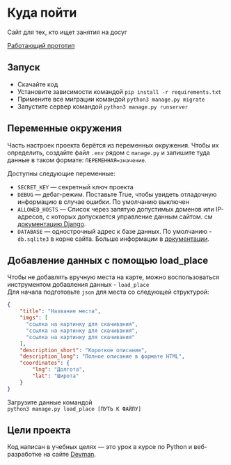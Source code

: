 # Куда пойти

Сайт для тех, кто ищет занятия на досуг

[Работающий прототип](http://nstonic.pythonanywhere.com/)

## Запуск

- Скачайте код
- Установите зависимости командой `pip install -r requirements.txt`
- Примените все миграции командой `python3 manage.py migrate`
- Запустите сервер командой `python3 manage.py runserver`

## Переменные окружения

Часть настроек проекта берётся из переменных окружения. Чтобы их определить, создайте файл `.env` рядом с `manage.py`
и запишите туда данные в таком формате: `ПЕРЕМЕННАЯ=значение`.

Доступны следующие переменные:
- `SECRET_KEY` — секретный ключ проекта
- `DEBUG` — дебаг-режим. Поставьте True, чтобы увидеть отладочную информацию в случае ошибки. По умолчанию выключен
- `ALLOWED_HOSTS` — Список через запятую допустимых доменов или IP-адресов, с которых допускается управление данным сайтом.
см [документацию Django](https://docs.djangoproject.com/en/3.1/ref/settings/#allowed-hosts).
- `DATABASE` — однострочный адрес к базе данных. По умолчанию - `db.sqlite3` в корне сайта.
Больше информации в [документации](https://github.com/jacobian/dj-database-url). 

## Добавление данных с помощью load_place

Чтобы не добавлять вручную места на карте, можно воспользоваться инструментом добавления данных - `load_place`\
Для начала подготовьте `json` для места со следующей структурой:
```json
{
    "title": "Название места",
    "imgs": [
      "ссылка на картинку для скачивания",
      "ссылка на картинку для скачивания",
      "ссылка на картинку для скачивания"
    ],
    "description_short": "Короткое описание",
    "description_long": "Полное описание в формате HTML",
    "coordinates": {
        "lng": "Долгота",
        "lat": "Широта"
    }
}
```
Загрузите данные командой\
`python3 manage.py load_place [ПУТЬ К ФАЙЛУ]` 

## Цели проекта

Код написан в учебных целях — это урок в курсе по Python и веб-разработке на сайте [Devman](https://dvmn.org).
